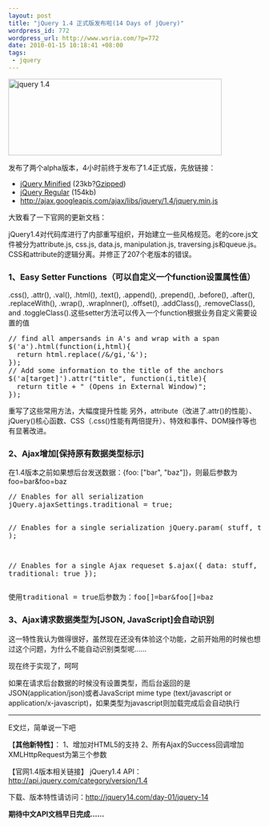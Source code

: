 ```yaml
--- 
layout: post
title: "jQuery 1.4 正式版发布啦(14 Days of jQuery)"
wordpress_id: 772
wordpress_url: http://www.wsria.com/?p=772
date: 2010-01-15 10:18:41 +08:00
tags: 
 - jquery
---
```

<a href="http://www.kafeitu.me/files/2010/01/jquery-1.4.png"><img class="size-full wp-image-774" title="jquery 1.4" src="http://www.kafeitu.me/files/2010/01/jquery-1.4.png" alt="jquery 1.4" width="426" height="153" /></a>

发布了两个alpha版本，4小时前终于发布了1.4正式版，先放链接：
<ul>
	<li><a href="http://code.jquery.com/jquery-1.4.min.js">jQuery Minified</a> (23kb?<a href="http://www.julienlecomte.net/blog/2007/08/13/">Gzipped</a>)</li>
	<li><a href="http://code.jquery.com/jquery-1.4.js">jQuery Regular</a> (154kb)</li>
	<li><a href="http://ajax.googleapis.com/ajax/libs/jquery/1.4/jquery.min.js">http://ajax.googleapis.com/ajax/libs/jquery/1.4/jquery.min.js </a></li>
</ul>
大致看了一下官网的更新文档：

jQuery1.4对代码库进行了内部重写组织，开始建立一些风格规范。老的core.js文件被分为attribute.js, css.js, data.js, manipulation.js, traversing.js和queue.js。CSS和attribute的逻辑分离。并修正了207个老版本的错误。
<h3>1、Easy Setter Functions（可以自定义一个function设置属性值）</h3>
.css(), .attr(), .val(), .html(), .text(), .append(), .prepend(), .before(), .after(), .replaceWith(), .wrap(), .wrapInner(), .offset(), .addClass(), .removeClass(), and .toggleClass().这些setter方法可以传入一个function根据业务自定义需要设置的值
<pre class="brush: js">// find all ampersands in A's and wrap with a span
$('a').html(function(i,html){
  return html.replace(/&amp;/gi,'<span class="amp">&amp;</span>');
});
// Add some information to the title of the anchors
$('a[target]').attr("title", function(i,title){
  return title + " (Opens in External Window)";
});</pre>
重写了这些常用方法，大幅度提升性能
另外，attribute（改进了.attr()的性能）、jQuery()核心函数、CSS（.css()性能有两倍提升）、特效和事件、DOM操作等也有显著改进。

<!--more-->
<h3>2、Ajax增加[保持原有数据类型标示]</h3>
在1.4版本之前如果想后台发送数据：{foo: ["bar", "baz"]}，则最后参数为foo=bar&amp;foo=baz
<pre class="brush: js">// Enables for all serialization
jQuery.ajaxSettings.traditional = true;

// Enables for a single serialization
jQuery.param( stuff, true );

// Enables for a single Ajax requeset
$.ajax({ data: stuff, traditional: true });</pre>
<pre class="brush: js">使用traditional = true后参数为：foo[]=bar&amp;foo[]=baz</pre>
<h3>3、Ajax请求数据类型为[JSON, JavaScript]会自动识别</h3>
这一特性我认为做得很好，虽然现在还没有体验这个功能，之前开始用的时候也想过这个问题，为什么不能自动识别类型呢……

现在终于实现了，呵呵

如果在请求后台数据的时候没有设置类型，而后台返回的是JSON(application/json)或者JavaScript mime type (text/javascript or application/x-javascript)，如果类型为javascript则加载完成后会自动执行

<hr />E文烂，简单说一下吧

【<strong>其他新特性</strong>】：
1、增加对HTML5的支持
2、所有Ajax的Success回调增加XMLHttpRequest为第三个参数

【官网1.4版本相关链接】
jQuery1.4 API：<a href="http://api.jquery.com/category/version/1.4/" target="_blank">http://api.jquery.com/category/version/1.4</a>

下载、版本特性请访问：<a href="http://jquery14.com/day-01/jquery-14" target="_blank">http://jquery14.com/day-01/jquery-14</a>

<strong>期待中文API文档早日完成……</strong>
